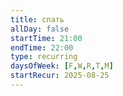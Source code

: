 ```yaml
---
title: спать
allDay: false
startTime: 21:00
endTime: 22:00
type: recurring
daysOfWeek: [F,W,R,T,M]
startRecur: 2025-08-25
---
```

